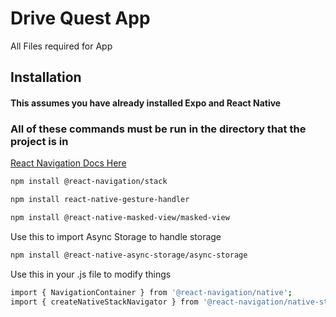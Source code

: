 # Drive Quest App

All Files required for App

## Installation
#### This assumes you have already installed Expo and React Native

### All of these commands must be run in the directory that the project is in

[React Navigation Docs Here](https://reactnavigation.org/docs/navigating/)

```bash
npm install @react-navigation/stack
```

```bash
npm install react-native-gesture-handler
```

```bash
npm install @react-native-masked-view/masked-view
```

Use this to import Async Storage to handle storage
```bash 
npm install @react-native-async-storage/async-storage
```

Use this in your .js file to modify things
```bash
import { NavigationContainer } from '@react-navigation/native';
import { createNativeStackNavigator } from '@react-navigation/native-stack';
```

